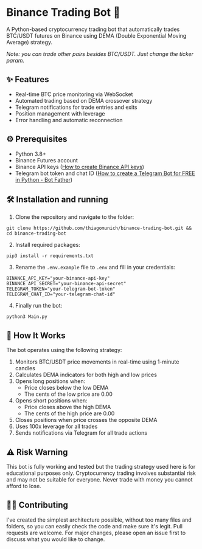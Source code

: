 # Binance Trading Bot 🤖

A Python-based cryptocurrency trading bot that automatically trades BTC/USDT futures on Binance using DEMA (Double Exponential Moving Average) strategy.

*Note: you can trade other pairs besides BTC/USDT. Just change the ticker param.*

## ✨ Features

- Real-time BTC price monitoring via WebSocket
- Automated trading based on DEMA crossover strategy
- Telegram notifications for trade entries and exits
- Position management with leverage
- Error handling and automatic reconnection

## ⚙️ Prerequisites

- Python 3.8+
- Binance Futures account
- Binance API keys ([How to create Binance API keys](https://www.binance.com/en/support/faq/how-to-create-api-360002502072))
- Telegram bot token and chat ID ([How to create a Telegram Bot for FREE in Python - Bot Father](https://www.youtube.com/watch?v=URPIZZNr_2M&ab_channel=Indently))

## 🛠️ Installation and running

1. Clone the repository and navigate to the folder:
```
git clone https://github.com/thiagomunich/binance-trading-bot.git && cd binance-trading-bot
```

2. Install required packages:
```
pip3 install -r requirements.txt
```

3. Rename the `.env.example` file to `.env` and fill in your credentials:
```
BINANCE_API_KEY="your-binance-api-key"
BINANCE_API_SECRET="your-binance-api-secret"
TELEGRAM_TOKEN="your-telegram-bot-token"
TELEGRAM_CHAT_ID="your-telegram-chat-id"
```

4. Finally run the bot:
```
python3 Main.py
```

## 🔎 How It Works

The bot operates using the following strategy:

1. Monitors BTC/USDT price movements in real-time using 1-minute candles
2. Calculates DEMA indicators for both high and low prices
3. Opens long positions when:
   - Price closes below the low DEMA
   - The cents of the low price are 0.00
4. Opens short positions when:
   - Price closes above the high DEMA
   - The cents of the high price are 0.00
5. Closes positions when price crosses the opposite DEMA
6. Uses 100x leverage for all trades
7. Sends notifications via Telegram for all trade actions

## ⚠️ Risk Warning

This bot is fully working and tested but the trading strategy used here is for educational purposes only. Cryptocurrency trading involves substantial risk and may not be suitable for everyone. Never trade with money you cannot afford to lose.

## 🧑‍💻 Contributing
I've created the simplest architecture possible, without too many files and folders, so you can easily check the code and make sure it's legit.
Pull requests are welcome. For major changes, please open an issue first to discuss what you would like to change.
